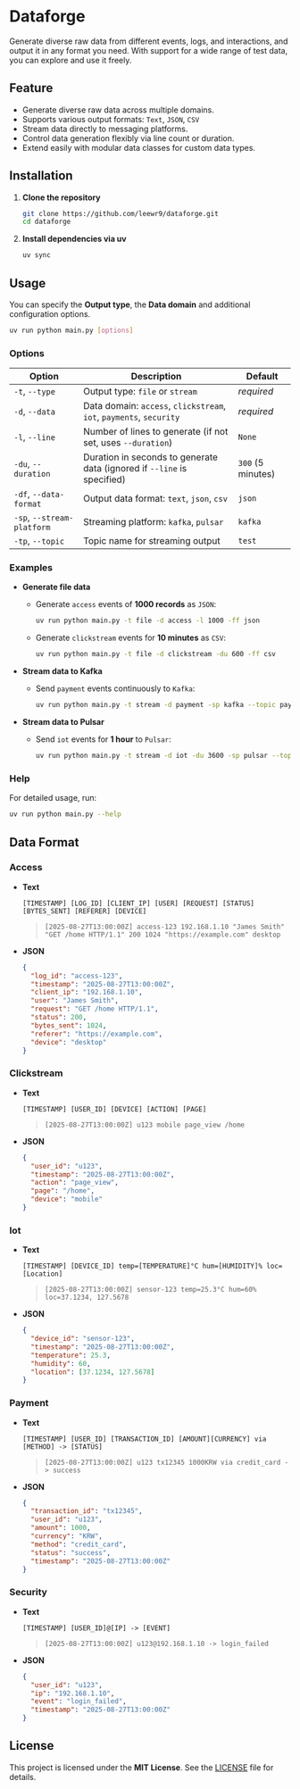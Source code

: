 # Dataforge

Generate diverse raw data from different events, logs, and interactions, and output it in any format you need. With support for a wide range of test data, you can explore and use it freely.

## Feature

- Generate diverse raw data across multiple domains.
- Supports various output formats: `Text`, `JSON`, `CSV`
- Stream data directly to messaging platforms.
- Control data generation flexibly via line count or duration.
- Extend easily with modular data classes for custom data types.

## Installation

1. **Clone the repository**

   ```bash
   git clone https://github.com/leewr9/dataforge.git
   cd dataforge
   ```

2. **Install dependencies via uv**

   ```bash
   uv sync
   ```

## Usage

You can specify the **Output type**, the **Data domain** and additional configuration options.

```bash
uv run python main.py [options]
```

### Options

| Option                     | Description                                                             | Default           |
| -------------------------- | ----------------------------------------------------------------------- | ----------------- |
| `-t`, `--type`             | Output type: `file` or `stream`                                         | _required_        |
| `-d`, `--data`             | Data domain: `access`, `clickstream`, `iot`, `payments`, `security`     | _required_        |
| `-l`, `--line`             | Number of lines to generate (if not set, uses `--duration`)             | `None`            |
| `-du`, `--duration`        | Duration in seconds to generate data (ignored if `--line` is specified) | `300` (5 minutes) |
| `-df`, `--data-format`     | Output data format: `text`, `json`, `csv`                               | `json`            |
| `-sp`, `--stream-platform` | Streaming platform: `kafka`, `pulsar`                                   | `kafka`           |
| `-tp`, `--topic`           | Topic name for streaming output                                         | `test`            |

### Examples

- **Generate file data**
  - Generate `access` events of **1000 records** as `JSON`:
    ```bash
    uv run python main.py -t file -d access -l 1000 -ff json
    ```
  - Generate `clickstream` events for **10 minutes** as `CSV`:
    ```bash
    uv run python main.py -t file -d clickstream -du 600 -ff csv
    ```

- **Stream data to Kafka**
  - Send `payment` events continuously to `Kafka`:
    ```bash
    uv run python main.py -t stream -d payment -sp kafka --topic payments
    ```

- **Stream data to Pulsar**
  - Send `iot` events for **1 hour** to `Pulsar`:
    ```bash
    uv run python main.py -t stream -d iot -du 3600 -sp pulsar --topic iots
    ```

### Help

For detailed usage, run:

```bash
uv run python main.py --help
```

## Data Format

### Access

- **Text**

  ```plaintext
  [TIMESTAMP] [LOG_ID] [CLIENT_IP] [USER] [REQUEST] [STATUS] [BYTES_SENT] [REFERER] [DEVICE]
  ```

  > `[2025-08-27T13:00:00Z] access-123 192.168.1.10 "James Smith" "GET /home HTTP/1.1" 200 1024 "https://example.com" desktop`

- **JSON**
  ```json
  {
    "log_id": "access-123",
    "timestamp": "2025-08-27T13:00:00Z",
    "client_ip": "192.168.1.10",
    "user": "James Smith",
    "request": "GET /home HTTP/1.1",
    "status": 200,
    "bytes_sent": 1024,
    "referer": "https://example.com",
    "device": "desktop"
  }
  ```

### Clickstream

- **Text**
  ```plaintext
  [TIMESTAMP] [USER_ID] [DEVICE] [ACTION] [PAGE]
  ```
  > `[2025-08-27T13:00:00Z] u123 mobile page_view /home`
- **JSON**
  ```json
  {
    "user_id": "u123",
    "timestamp": "2025-08-27T13:00:00Z",
    "action": "page_view",
    "page": "/home",
    "device": "mobile"
  }
  ```

### Iot

- **Text**
  ```plaintext
  [TIMESTAMP] [DEVICE_ID] temp=[TEMPERATURE]°C hum=[HUMIDITY]% loc=[Location]
  ```
  > `[2025-08-27T13:00:00Z] sensor-123 temp=25.3°C hum=60% loc=37.1234, 127.5678`
- **JSON**
  ```json
  {
    "device_id": "sensor-123",
    "timestamp": "2025-08-27T13:00:00Z",
    "temperature": 25.3,
    "humidity": 60,
    "location": [37.1234, 127.5678]
  }
  ```

### Payment

- **Text**
  ```plaintext
  [TIMESTAMP] [USER_ID] [TRANSACTION_ID] [AMOUNT][CURRENCY] via [METHOD] -> [STATUS]
  ```
  > `[2025-08-27T13:00:00Z] u123 tx12345 1000KRW via credit_card -> success`
- **JSON**
  ```json
  {
    "transaction_id": "tx12345",
    "user_id": "u123",
    "amount": 1000,
    "currency": "KRW",
    "method": "credit_card",
    "status": "success",
    "timestamp": "2025-08-27T13:00:00Z"
  }
  ```

### Security

- **Text**
  ```plaintext
  [TIMESTAMP] [USER_ID]@[IP] -> [EVENT]
  ```
  > `[2025-08-27T13:00:00Z] u123@192.168.1.10 -> login_failed`
- **JSON**
  ```json
  {
    "user_id": "u123",
    "ip": "192.168.1.10",
    "event": "login_failed",
    "timestamp": "2025-08-27T13:00:00Z"
  }
  ```

## License

This project is licensed under the **MIT License**. See the [LICENSE](LICENSE) file for details.
